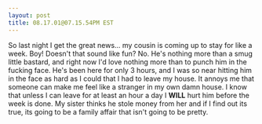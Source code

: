 ```yaml
---
layout: post
title: 08.17.01@07.15.54PM EST
---
```


So last night I get the great news... my cousin is coming up to stay for like
a week. Boy! Doesn't that sound like fun? No. He's nothing more than a smug
little bastard, and right now I'd love nothing more than to punch him in the
fucking face. He's been here for only 3 hours, and I was so near hitting him
in the face as hard as I could that I had to leave my house. It annoys me that
someone can make me feel like a stranger in my own damn house. I know that
unless I can leave for at least an hour a day I **WILL** hurt him before the
week is done. My sister thinks he stole money from her and if I find out its
true, its going to be a family affair that isn't going to be pretty.
